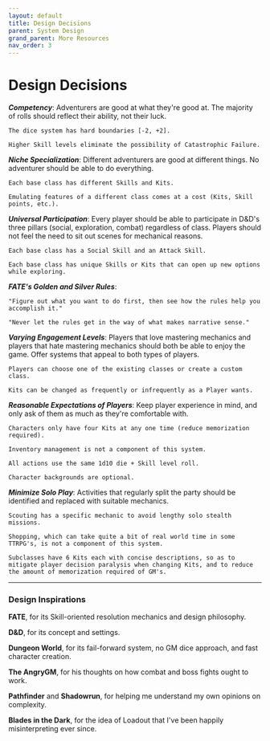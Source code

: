 ```yaml
---
layout: default
title: Design Decisions
parent: System Design
grand_parent: More Resources
nav_order: 3
---
```


# Design Decisions

**_Competency_**: Adventurers are good at what they're good at. The majority of rolls should reflect their ability, not their luck.

    The dice system has hard boundaries [-2, +2].

    Higher Skill levels eliminate the possibility of Catastrophic Failure.

**_Niche Specialization_**: Different adventurers are good at different things. No adventurer should be able to do everything.

    Each base class has different Skills and Kits.

    Emulating features of a different class comes at a cost (Kits, Skill points, etc.).

**_Universal Participation_**: Every player should be able to participate in D&D's three pillars (social, exploration, combat) regardless of class. Players should not feel the need to sit out scenes for mechanical reasons.

    Each base class has a Social Skill and an Attack Skill.

    Each base class has unique Skills or Kits that can open up new options while exploring.

**_FATE's Golden and Silver Rules_**:

    "Figure out what you want to do first, then see how the rules help you accomplish it."

    "Never let the rules get in the way of what makes narrative sense."

**_Varying Engagement Levels_**: Players that love mastering mechanics and players that hate mastering mechanics should both be able to enjoy the game. Offer systems that appeal to both types of players.

    Players can choose one of the existing classes or create a custom class.

    Kits can be changed as frequently or infrequently as a Player wants.

**_Reasonable Expectations of Players_**: Keep player experience in mind, and only ask of them as much as they're comfortable with.

    Characters only have four Kits at any one time (reduce memorization required).

    Inventory management is not a component of this system.

    All actions use the same 1d10 die + Skill level roll.

    Character backgrounds are optional.

**_Minimize Solo Play_**: Activities that regularly split the party should be identified and replaced with suitable mechanics.

    Scouting has a specific mechanic to avoid lengthy solo stealth missions.

    Shopping, which can take quite a bit of real world time in some TTRPG's, is not a component of this system.

    Subclasses have 6 Kits each with concise descriptions, so as to mitigate player decision paralysis when changing Kits, and to reduce the amount of memorization required of GM's.

---

### Design Inspirations

**FATE**, for its Skill-oriented resolution mechanics and design philosophy.

**D&D**, for its concept and settings.

**Dungeon World**, for its fail-forward system, no GM dice approach, and fast character creation.

**The AngryGM**, for his thoughts on how combat and boss fights ought to work.

**Pathfinder** and **Shadowrun**, for helping me understand my own opinions on complexity.

**Blades in the Dark**, for the idea of Loadout that I've been happily misinterpreting ever since.
